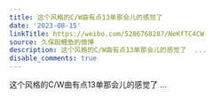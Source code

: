 ```yaml
---
title: 这个风格的C/W曲有点13单那会儿的感觉了
date: '2023-08-15'
linkTitle: https://weibo.com/5286768287/NeKfTC4CW
source: 久保田鲤鱼的微博
description: 这个风格的C/W曲有点13单那会儿的感觉了  ...
disable_comments: true
---
```

这个风格的C/W曲有点13单那会儿的感觉了  ...